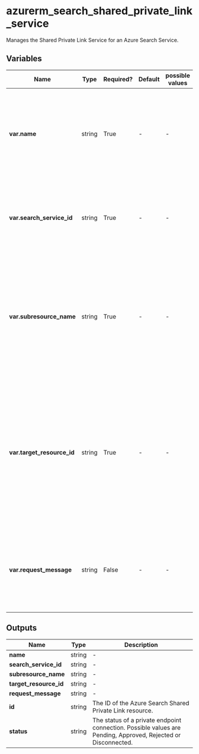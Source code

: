 # azurerm_search_shared_private_link_service

Manages the Shared Private Link Service for an Azure Search Service.

## Variables

| Name | Type | Required? | Default  | possible values | Description |
| ---- | ---- | --------- | -------- | ----------- | ----------- |
| **var.name** | string | True | -  |  -  | Specify the name of the Azure Search Shared Private Link Resource. Changing this forces a new resource to be created. | 
| **var.search_service_id** | string | True | -  |  -  | Specify the id of the Azure Search Service. Changing this forces a new resource to be created. | 
| **var.subresource_name** | string | True | -  |  -  | Specify the sub resource name which the Azure Search Private Endpoint is able to connect to. Changing this forces a new resource to be created. | 
| **var.target_resource_id** | string | True | -  |  -  | Specify the ID of the Shared Private Link Enabled Remote Resource which this Azure Search Private Endpoint should be connected to. Changing this forces a new resource to be created. | 
| **var.request_message** | string | False | -  |  -  | Specify the request message for requesting approval of the Shared Private Link Enabled Remote Resource. | 



## Outputs

| Name | Type | Description |
| ---- | ---- | --------- | 
| **name** | string  | - | 
| **search_service_id** | string  | - | 
| **subresource_name** | string  | - | 
| **target_resource_id** | string  | - | 
| **request_message** | string  | - | 
| **id** | string  | The ID of the Azure Search Shared Private Link resource. | 
| **status** | string  | The status of a private endpoint connection. Possible values are Pending, Approved, Rejected or Disconnected. | 